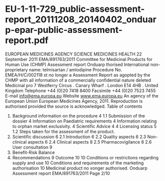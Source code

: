 # EU-1-11-729_public-assessment-report_20111208_20140402_onduarp-epar-public-assessment-report.pdf

EUROPEAN MEDICINES AGENCY
SCIENCE MEDICINES HEALTH
22 September 2011
EMA/891763/2011
Committee for Medicinal Products for Human Use (CHMP)
Assessment report
Onduarp
thorised
International non-proprietary name: telmisartan / amlodipine
Procedure No. EMEA/H/C/002118
st no longer a
Assessment Report as agopted by the CHMP with all
information of a commercially confidential nature deleted
Medicinal pro
7 Westferry Circus . Canary Wharf . London E14 4HB . United Kingdom
Telephone +44 (0)20 7418 8400 Facsimile +44 (0)20 7523 7455
E-mail info@ema.europa.eu Website www.ema.europa.eu
An agency of the European Union
European Medicines Agency, 2011. Reproduction is authorised provided the source is acknowledged.
Table of contents
1. Background information on the procedure
4
1.1 Submission of the dossier
4
Information on Paediatric requirements
4
Information relating to orphan market exclusivity.
4
Scientific Advice
4
4
Licensing status
5
1.2 Steps taken for the assessment of the product.
2. Scientific discussion
6
2.1 Introduction
6
2.2
Quality aspects
6
2.3
Non-clinical aspects
6
2.4
Clinical aspects
8
2.5
Pharmacovigilance
8
2.6 User consultation
9
3. Benefit-Risk Balance
4. Recommendations
9
Outcome
10
10
Conditions or restrictions regarding supply and use
10
Conditions and requirements of the marketing authorisation
10
Medicinal product no xonger authorised.
Onduarp
Assessment report EMA/891763/2011
Page 2/10

